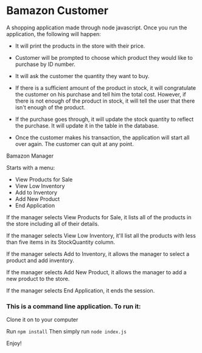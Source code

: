 # Bamazon Customer

A shopping application made through node javascript. Once you run the application, the following will happen:

- It will print the products in the store with their price.

- Customer will be prompted to choose which product they would like to purchase by ID number.

- It will ask the customer the quantity they want to buy. 

- If there is a sufficient amount of the product in stock, it will congratulate the customer on his purchase and tell him the total cost. However, if there is not enough of the product in stock, it will tell the user that there isn't enough of the product.

- If the purchase goes through, it will update the stock quantity to reflect the purchase. It will update it in the table in the database.

- Once the customer makes his transaction, the application will start all over again. The customer can quit at any point.


Bamazon Manager

Starts with a menu:

- View Products for Sale
- View Low Inventory
- Add to Inventory
- Add New Product
- End Application

If the manager selects View Products for Sale, it lists all of the products in the store including all of their details.

If the manager selects View Low Inventory, it'll list all the products with less than five items in its StockQuantity column.

If the manager selects Add to Inventory, it allows the manager to select a product and add inventory.

If the manager selects Add New Product, it allows the manager to add a new product to the store.

If the manager selects End Application, it ends the session.

### This is a command line application. To run it:

Clone it on to your computer

Run ```npm install```
Then simply run ```node index.js```

Enjoy!
